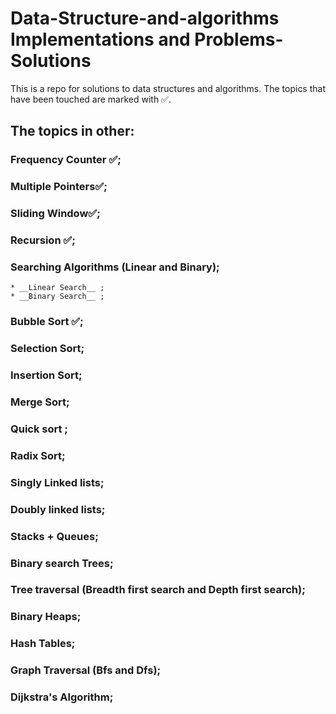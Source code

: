 # Data-Structure-and-algorithms Implementations and Problems-Solutions 
This is a repo for solutions to data structures and algorithms.
The topics that have been touched are marked with ✅.

## The topics in other:
### Frequency Counter ✅;
### Multiple Pointers✅;
### Sliding Window✅;
### Recursion ✅;
### Searching Algorithms (Linear and Binary);
    * __Linear Search__ ;
    * __Binary Search__ ;
### Bubble Sort ✅;
### Selection Sort;
### Insertion Sort;
### Merge Sort;
### Quick sort ;
### Radix Sort;
### Singly Linked lists;
### Doubly linked lists;
### Stacks + Queues;
### Binary search Trees;
### Tree traversal (Breadth first search and Depth first search);
### Binary Heaps;
### Hash Tables;
### Graph Traversal (Bfs and Dfs);
### Dijkstra's Algorithm;
